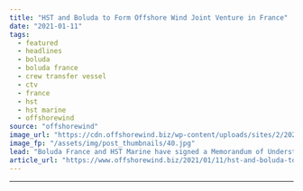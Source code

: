 ```yaml
---
title: "HST and Boluda to Form Offshore Wind Joint Venture in France"
date: "2021-01-11"
tags: 
  - featured
  - headlines
  - boluda
  - boluda france
  - crew transfer vessel
  - ctv
  - france
  - hst
  - hst marine
  - offshorewind
source: "offshorewind"
image_url: "https://cdn.offshorewind.biz/wp-content/uploads/sites/2/2021/01/11090006/HST-and-Boluda-to-Form-Offshore-Wind-Joint-Venture-in-France.jpg"
image_fp: "/assets/img/post_thumbnails/40.jpg"
lead: "Boluda France and HST Marine have signed a Memorandum of Understanding (MOU) to establish"
article_url: "https://www.offshorewind.biz/2021/01/11/hst-and-boluda-to-form-offshore-wind-joint-venture-in-france/"
---
```


---
